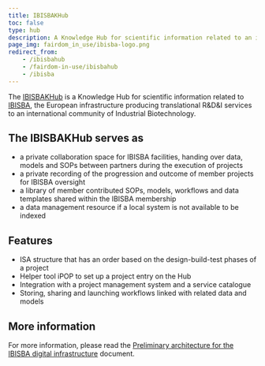 ```yaml
---
title: IBISBAKHub
toc: false
type: hub
description: A Knowledge Hub for scientific information related to an international community of Industrial Biotechnology.
page_img: fairdom_in_use/ibisba-logo.png
redirect_from:
    - /ibisbahub
    - /fairdom-in-use/ibisbahub
    - /ibisba
---
```


The [IBISBAKHub](https://hub.ibisba.eu) is a Knowledge Hub for scientific information related to [IBISBA](https://www.ibisba.eu), the European infrastructure producing translational R&D&I services to an international community of Industrial Biotechnology.


## The IBISBAKHub serves as

* a private collaboration space for IBISBA facilities, handing over data, models and SOPs between partners during the execution of projects
* a private recording of the progression and outcome of member projects for IBISBA oversight
* a library of member  contributed SOPs, models, workflows and data templates shared within the IBISBA membership
* a data management resource if a local system is not available to be indexed

## Features

* ISA structure that has an order based on the design-build-test phases of a project
* Helper tool iPOP to set up a project entry on the Hub 
* Integration with a project management system and a service catalogue
* Storing, sharing and launching workflows linked with related data and models


## More information

For more information, please read the [Preliminary architecture for the IBISBA digital infrastructure](https://doi.org/10.34701/ibisba.1.document.39.1) document.





